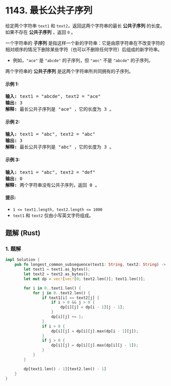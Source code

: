 # 1143. 最长公共子序列
给定两个字符串 `text1` 和 `text2`，返回这两个字符串的最长 **公共子序列** 的长度。如果不存在 **公共子序列** ，返回 `0` 。

一个字符串的 **子序列** 是指这样一个新的字符串：它是由原字符串在不改变字符的相对顺序的情况下删除某些字符（也可以不删除任何字符）后组成的新字符串。

* 例如，`"ace"` 是 `"abcde"` 的子序列，但 `"aec"` 不是 `"abcde"` 的子序列。

两个字符串的 **公共子序列** 是这两个字符串所共同拥有的子序列。

#### 示例 1:
<pre>
<strong>输入:</strong> text1 = "abcde", text2 = "ace"
<strong>输出:</strong> 3
<strong>解释:</strong> 最长公共子序列是 "ace" ，它的长度为 3 。
</pre>

#### 示例 2:
<pre>
<strong>输入:</strong> text1 = "abc", text2 = "abc"
<strong>输出:</strong> 3
<strong>解释:</strong> 最长公共子序列是 "abc" ，它的长度为 3 。
</pre>

#### 示例 3:
<pre>
<strong>输入:</strong> text1 = "abc", text2 = "def"
<strong>输出:</strong> 0
<strong>解释:</strong> 两个字符串没有公共子序列，返回 0 。
</pre>

#### 提示:
* `1 <= text1.length, text2.length <= 1000`
* `text1` 和 `text2` 仅由小写英文字符组成。

## 题解 (Rust)

### 1. 题解
```Rust
impl Solution {
    pub fn longest_common_subsequence(text1: String, text2: String) -> i32 {
        let text1 = text1.as_bytes();
        let text2 = text2.as_bytes();
        let mut dp = vec![vec![0; text2.len()]; text1.len()];

        for i in 0..text1.len() {
            for j in 0..text2.len() {
                if text1[i] == text2[j] {
                    if i > 0 && j > 0 {
                        dp[i][j] = dp[i - 1][j - 1];
                    }
                    dp[i][j] += 1;
                }
                if i > 0 {
                    dp[i][j] = dp[i][j].max(dp[i - 1][j]);
                }
                if j > 0 {
                    dp[i][j] = dp[i][j].max(dp[i][j - 1]);
                }
            }
        }

        dp[text1.len() - 1][text2.len() - 1]
    }
}
```
